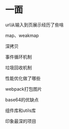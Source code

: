 # 一面
url从输入到页展示经历了些啥

map、weakmap

深拷贝

事件循环机制

垃圾回收机制

性能优化做了哪些

webpack打包图片

base64的优缺点

组件库和utils库

印象最深的项目